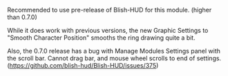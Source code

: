 Recommended to use pre-release of Blish-HUD for this module.  (higher than 0.7.0)

While it does work with previous versions, the new Graphic Settings to "Smooth Character Position" smooths the ring drawing quite a bit.   

Also, the 0.7.0 release has a bug with Manage Modules Settings panel with the scroll bar.   Cannot drag bar, and mouse wheel scrolls to end of settings.  (https://github.com/blish-hud/Blish-HUD/issues/375)
